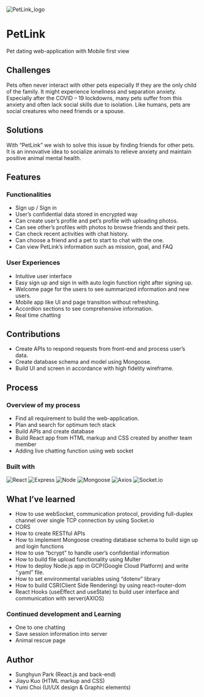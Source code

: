 ![PetLink_logo](https://github.com/oliveguy/live-chat-app/assets/103153516/7fd40872-befc-4ade-ba4f-dc8e97093245)
# PetLink
Pet dating web-application with Mobile first view

## Challenges
Pets often never interact with other pets especially If they are the only child of the family. It might experience loneliness and separation anxiety. Especially after the COVID – 19 lockdowns, many pets suffer from this anxiety and often lack social skills due to isolation. Like humans, pets are social creatures who need friends or a spouse.

## Solutions
With “PetLink” we wish to solve this issue by finding friends for other pets. It is an innovative idea to socialize animals to relieve anxiety and maintain positive animal mental health.

## Features
### Functionalities
-	Sign up / Sign in
-	User’s confidential data stored in encrypted way
-	Can create user’s profile and pet’s profile with uploading photos.
-	Can see other’s profiles with photos to browse friends and their pets.
-	Can check recent activities with chat history.
-	Can choose a friend and a pet to start to chat with the one.
-	Can view PetLink’s information such as mission, goal, and FAQ

### User Experiences
-	Intuitive user interface
-	Easy sign up and sign in with auto login function right after signing up.
-	Welcome page for the users to see summarized information and new users.
-	Mobile app like UI and page transition without refreshing.
-	Accordion sections to see comprehensive information.
-	Real time chatting 

## Contributions
-	Create APIs to respond requests from front-end and process user’s data.
-	Create database schema and model using Mongoose.
-	Build UI and screen in accordance with high fidelity wireframe. 

## Process
### Overview of my process
-	Find all requirement to build the web-application.
-	Plan and search for optimum tech stack
-	Build APIs and create database
-	Build React app from HTML markup and CSS created by another team member
-	Adding live chatting function using web socket

### Built with
![React](https://img.shields.io/badge/-React-222222?style=for-the-badge&logo=react)
![Express](https://img.shields.io/badge/-Express-blue?style=for-the-badge&logo=Express&logoColor=white)
![Node](https://img.shields.io/badge/-Nodejs-blue?style=for-the-badge&logo=Node.js&logoColor=white)
![Mongoose](https://img.shields.io/badge/-Mongoose-green?style=for-the-badge&logo=Mongoose&logoColor=white)
![Axios](https://img.shields.io/badge/-Axios-222222?style=for-the-badge&logo=Axios)
![Socket.io](https://img.shields.io/badge/-Socket.io-red?style=for-the-badge&logo=Socket.io&logoColor=white)

## What I’ve learned
-	How to use webSocket, communication protocol, providing full-duplex channel over single TCP connection by using Socket.io
-	CORS
-	How to create RESTful APIs
-	How to implement Mongoose creating database schema to build sign up and login functions
-	How to use “bcrypt” to handle user’s confidential information
-	How to build file upload functionality using Multer
-	How to deploy Node.js app in GCP(Google Cloud Platform) and write “.yaml” file.
-	How to set environmental variables using “dotenv” library
-	How to build CSR(Client Side Rendering) by using react-router-dom
-	React Hooks (useEffect and useState) to build user interface and communication with server(AXIOS)

### Continued development and Learning
-	One to one chatting
-	Save session information into server
-	Animal rescue page

## Author
-	Sunghyun Park (React.js and back-end)
-	Jiayu Kuo (HTML markup and CSS)
-	Yumi Choi (UI/UX design & Graphic elements)

